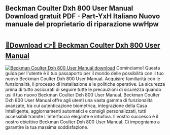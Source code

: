 ## Beckman Coulter Dxh 800 User Manual Download gratuit PDF - Part-YxH Italiano Nuovo manuale del proprietario di riparazione wwHpw

# <h2><a href="http://dfelhz1.blite.top/?on=Beckman+Coulter+Dxh+800+User+Manual">🔗Download 👉🔴 Beckman Coulter Dxh 800 User Manual</a></h2>

[![Beckman Coulter Dxh 800 User Manual download](https://i.imgur.com/lujVjoI.png)](http://dfelhz1.blite.top/?on=Beckman+Coulter+Dxh+800+User+Manual)
Cominciamo! Questa guida per l'utente è il tuo passaporto per il mondo delle possibilità con il tuo nuovo Beckman Coulter Dxh 800 User Manual. Acquisire familiarità con le funzionalità, il processo di installazione e le politiche operative. La sicurezza prima di tutto assicurati di seguire tutte le precauzioni di sicurezza quando usi il tuo nuovo Beckman Coulter Dxh 800 User Manual. Beckman Coulter Dxh 800 User Manual offre agli utenti una vasta gamma di funzionalità avanzate, tra cui autenticazione biometrica, integrazione della Casa Intelligente, aggiornamenti automatici e consigli personalizzati, tutti accessibili tramite L'interfaccia elegante e intuitiva. Il vostro successo è il nostro obiettivo Beckman Coulter Dxh 800 User Manual. Ci impegniamo a garantire la tua massima soddisfazione.
